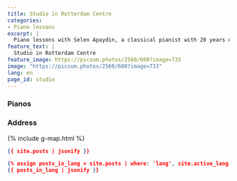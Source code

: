 ```yaml
---
title: Studio in Rotterdam Centre
categories:
- Piano lessons
excerpt: |
  Piano lessons with Selen Apaydin, a classical pianist with 20 years of experience. Offering private lessons for all levels, in-person in Rotterdam Centrum or online. Learn music theory, artistic values, and composition techniques. Enhance your skills with expert guidance from a concert pianist!
feature_text: |
  Studio in Rotterdam Centre
feature_image: https://picsum.photos/2560/600?image=733
image: "https://picsum.photos/2560/600?image=733"
lang: en
page_id: studio
---
```



### Pianos


### Address 

{% include g-map.html %}

```json
{{ site.posts | jsonify }}

{% assign posts_in_lang = site.posts | where: 'lang', site.active_lang %}
{{ posts_in_lang | jsonify }}
```
